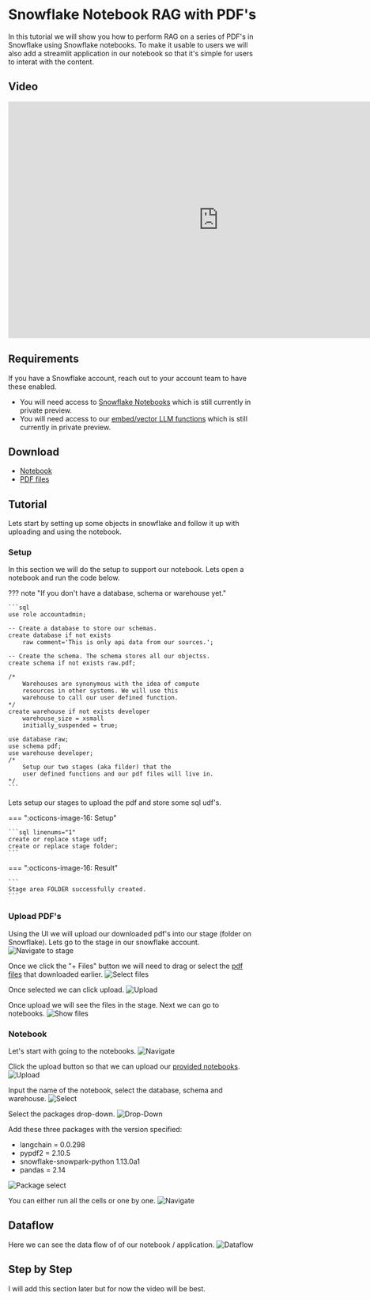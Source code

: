 # Snowflake Notebook RAG with PDF's
In this tutorial we will show you how to perform RAG on a series of PDF's in Snowflake using Snowflake notebooks. To make it usable to users we will also add a streamlit application in our notebook so that it's simple for users to interat with the content.

## Video
<iframe width="850px" height="478px" src="https://www.youtube.com/embed/SZAAIAl31UI?si=UK4jA8fDrbm2vlFi" style="display:block;" title="YouTube video player" frameborder="0" allow="accelerometer; autoplay; clipboard-write; encrypted-media; gyroscope; picture-in-picture; web-share" allowfullscreen></iframe>

## Requirements
If you have a Snowflake account, reach out to your account team to have these enabled.  

- You will need access to [Snowflake Notebooks](https://docs.snowflake.com/LIMITEDACCESS/snowsight-notebooks/ui-snowsight-notebooks-about) which is still currently in private preview.  
- You will need access to our [embed/vector LLM functions](https://docs.snowflake.com/LIMITEDACCESS/vector-data-type) which is still currently in private preview.  

## Download
- [Notebook](https://sfc-gh-dwilczak.github.io/science/notebooks/RAG/pdf/data/notebook.ipynb)
- [PDF files](https://sfc-gh-dwilczak.github.io/science/notebooks/RAG/pdf/data/pdfs.zip)

## Tutorial
Lets start by setting up some objects in snowflake and follow it up with uploading and using the notebook.

### Setup
In this section we will do the setup to support our notebook. Lets open a notebook and run the code below.

??? note "If you don't have a database, schema or warehouse yet."

    ```sql
    use role accountadmin;
    
    -- Create a database to store our schemas.
    create database if not exists 
        raw comment='This is only api data from our sources.';

    -- Create the schema. The schema stores all our objectss.
    create schema if not exists raw.pdf;

    /*
        Warehouses are synonymous with the idea of compute
        resources in other systems. We will use this
        warehouse to call our user defined function.
    */
    create warehouse if not exists developer 
        warehouse_size = xsmall
        initially_suspended = true;

    use database raw;
    use schema pdf;
    use warehouse developer;
    /*
        Setup our two stages (aka filder) that the
        user defined functions and our pdf files will live in.
    */
    ```

Lets setup our stages to upload the pdf and store some sql udf's.

=== ":octicons-image-16: Setup"

    ```sql linenums="1"
    create or replace stage udf;
    create or replace stage folder;
    ```

=== ":octicons-image-16: Result"

    ```
    Stage area FOLDER successfully created. 
    ```


### Upload PDF's
Using the UI we will upload our downloaded pdf's into our stage (folder on Snowflake). Lets go to the stage in our snowflake account.
![Navigate to stage](images/10.png)

Once we click the "+ Files" button we will need to drag or select the [pdf files](https://sfc-gh-dwilczak.github.io/science/notebooks/RAG/pdf/data/pdfs.zip) that downloaded earlier.
![Select files](images/11.png)

Once selected we can click upload.
![Upload](images/12.png)

Once upload we will see the files in the stage. Next we can go to notebooks.
![Show files](images/13.png)

### Notebook
Let's start with going to the notebooks.
![Navigate](images/01.png)

Click the upload button so that we can upload our [provided notebooks]().
![Upload](images/02.png)

Input the name of the notebook, select the database, schema and warehouse.
![Select](images/03.png)

Select the packages drop-down.
![Drop-Down](images/04.png)

Add these three packages with the version specified:  

- langchain  = 0.0.298
- pypdf2 = 2.10.5
- snowflake-snowpark-python 1.13.0a1  
- pandas = 2.14

![Package select](images/14.png)

You can either run all the cells or one by one.
![Navigate](images/06.png)

## Dataflow
Here we can see the data flow of of our notebook / application.
![Dataflow](images/07.png)

## Step by Step
I will add this section later but for now the video will be best. 


